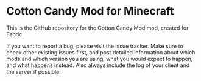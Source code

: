 # Cotton Candy Mod for Minecraft



This is the GitHub repository for the Cotton Candy Mod mod, created for Fabric.

If you want to report a bug, please visit the issue tracker. Make sure to check other existing issues first, and post detailed information about which mods and which version you are using, what you would expect to happen, and what happens instead. Also always include the log of your client and the server if possible.
